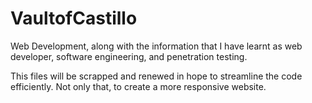 # VaultofCastillo
Web Development, along with the information that I have learnt as web developer, software engineering, and penetration testing.

This files will be scrapped and renewed in hope to streamline the code efficiently. Not only that, to create a more responsive website. 
